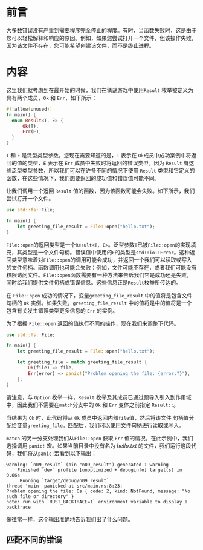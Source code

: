 # 前言

大多数错误没有严重到需要程序完全停止的程度。有时，当函数失败时，这是由于您可以轻松解释和响应的原因。例如，如果您尝试打开一个文件，但该操作失败，因为该文件不存在，您可能希望创建该文件，而不是终止进程。



# 内容

这里我们就考虑到在最开始的时候，我们在猜谜游戏中使用`Result` 枚举被定义为具有两个成员，`Ok` 和 `Err`，如下所示：

```rust
#![allow(unused)]
fn main() {
  enum Result<T, E> {
      Ok(T),
      Err(E),
  }
}
```

`T` 和 `E` 是泛型类型参数，您现在需要知道的是，`T` 表示在 `Ok`成员中成功案例中将返回的值的类型，`E` 表示在 `Err` 成员中失败时将返回的错误类型。因为 `Result` 有这些泛型类型参数，所以我们可以在许多不同的情况下使用 `Result` 类型和它定义的函数，在这些情况下，我们想要返回的成功值和错误值可能不同。

让我们调用一个返回 `Result` 值的函数，因为该函数可能会失败。如下所示，我们尝试打开一个文件。

```rust
use std::fs::File;

fn main() {
    let greeting_file_result = File::open("hello.txt");
}
```

`File::open`的返回类型是一个`Result<T, E>`。泛型参数`T`已被`File::open`的实现填充，其类型是一个文件句柄。错误值中使用的`E`的类型是`std::io::Error`。这种返回类型意味着对`File::open`的调用可能会成功，并返回一个我们可以读取或写入的文件句柄。函数调用也可能会失败：例如，文件可能不存在，或者我们可能没有权限访问文件。`File::open`函数需要有一种方法来告诉我们它是成功还是失败，同时给我们提供文件句柄或错误信息。这些信息正是`Result`枚举所传达的。

在 `File::open` 成功的情况下，变量`greeting_file_result` 中的值将是包含文件句柄的 `Ok` 实例。如果失败，`greeting_file_result` 中的值将是中的值将是一个包含有关发生错误类型更多信息的 `Err` 的实例。

为了根据 `File::open` 返回的值执行不同的操作，现在我们来调整下代码。

```rust
use std::fs::File;

fn main() {
    let greeting_file_result = File::open("hello.txt");

    let greeting_file = match greeting_file_result {
        Ok(file) => file,
        Err(error) => panic!("Problem opening the file: {error:?}"),
    };
}
```

请注意，与 `Option` 枚举一样，`Result` 枚举及其成员已通过预导入引入到作用域中，因此我们不需要在`match`分支中的 `Ok` 和 `Err` 变体之前指定 `Result::`。

当结果为 `Ok` 时，此代码将从 `Ok` 成员中返回内部`file`值，然后将该文件 句柄值分配给变量`greeting_file`。匹配后，我们可以使用文件句柄进行读取或写入。

`match` 的另一分支处理我们从`File::open` 获取 `Err` 值的情况。在此示例中，我们选择调用 `panic!` 宏。如果当前目录中没有名为 *hello.txt* 的文件，我们运行这段代码，我们将从`panic!`宏看到以下输出：

```shell
warning: `n09_result` (bin "n09_result") generated 1 warning
    Finished `dev` profile [unoptimized + debuginfo] target(s) in 0.66s
     Running `target/debug/n09_result`
thread 'main' panicked at src/main.rs:8:23:
Problem opening the file: Os { code: 2, kind: NotFound, message: "No such file or directory" }
note: run with `RUST_BACKTRACE=1` environment variable to display a backtrace

```

像往常一样，这个输出准确地告诉我们出了什么问题。



## 匹配不同的错误

